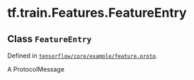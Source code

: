 <div itemscope itemtype="http://developers.google.com/ReferenceObject">
<meta itemprop="name" content="tf.train.Features.FeatureEntry" />
</div>

# tf.train.Features.FeatureEntry

## Class `FeatureEntry`





Defined in [`tensorflow/core/example/feature.proto`](https://www.tensorflow.org/code/tensorflow/core/example/feature.proto).

A ProtocolMessage

